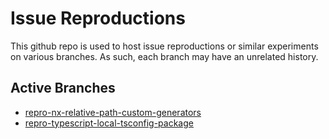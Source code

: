 # Issue Reproductions

This github repo is used to host issue reproductions or similar experiments on various branches. As such, each branch may have an unrelated history.

## Active Branches

- [repro-nx-relative-path-custom-generators](https://github.com/beaussan/github-repros/tree/repro-nx-relative-path-custom-generators)
- [repro-typescript-local-tsconfig-package](https://github.com/beaussan/github-repros/tree/repro-typescript-local-tsconfig-package)

